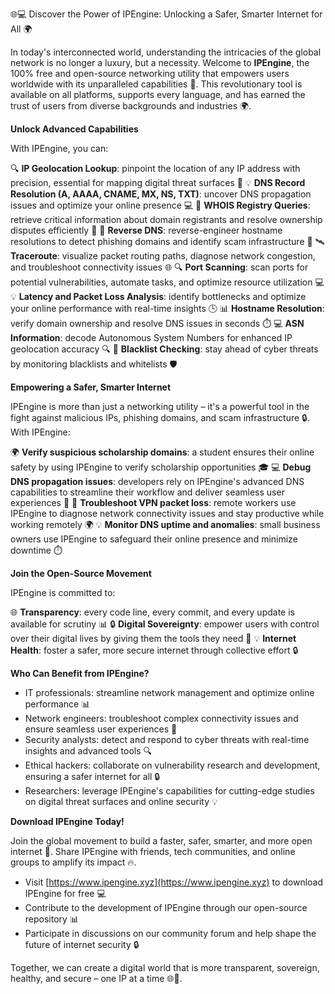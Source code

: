 🌐💻 Discover the Power of IPEngine: Unlocking a Safer, Smarter Internet for All 🌍

In today's interconnected world, understanding the intricacies of the global network is no longer a luxury, but a necessity. Welcome to **IPEngine**, the 100% free and open-source networking utility that empowers users worldwide with its unparalleled capabilities 🚀. This revolutionary tool is available on all platforms, supports every language, and has earned the trust of users from diverse backgrounds and industries 🌍.

**Unlock Advanced Capabilities**

With IPEngine, you can:

🔍 **IP Geolocation Lookup**: pinpoint the location of any IP address with precision, essential for mapping digital threat surfaces 📍
💡 **DNS Record Resolution (A, AAAA, CNAME, MX, NS, TXT)**: uncover DNS propagation issues and optimize your online presence 💻
💸 **WHOIS Registry Queries**: retrieve critical information about domain registrants and resolve ownership disputes efficiently 🔑
📡 **Reverse DNS**: reverse-engineer hostname resolutions to detect phishing domains and identify scam infrastructure 🚨
🛰️ **Traceroute**: visualize packet routing paths, diagnose network congestion, and troubleshoot connectivity issues 🌐
🔍 **Port Scanning**: scan ports for potential vulnerabilities, automate tasks, and optimize resource utilization 💻
💡 **Latency and Packet Loss Analysis**: identify bottlenecks and optimize your online performance with real-time insights 🕒
📊 **Hostname Resolution**: verify domain ownership and resolve DNS issues in seconds ⏱️
💻 **ASN Information**: decode Autonomous System Numbers for enhanced IP geolocation accuracy 🔍
🚫 **Blacklist Checking**: stay ahead of cyber threats by monitoring blacklists and whitelists 🛡️

**Empowering a Safer, Smarter Internet**

IPEngine is more than just a networking utility – it's a powerful tool in the fight against malicious IPs, phishing domains, and scam infrastructure 🔒. With IPEngine:

🌍 **Verify suspicious scholarship domains**: a student ensures their online safety by using IPEngine to verify scholarship opportunities 🎓
💻 **Debug DNS propagation issues**: developers rely on IPEngine's advanced DNS capabilities to streamline their workflow and deliver seamless user experiences 💸
🚀 **Troubleshoot VPN packet loss**: remote workers use IPEngine to diagnose network connectivity issues and stay productive while working remotely 🌍
💡 **Monitor DNS uptime and anomalies**: small business owners use IPEngine to safeguard their online presence and minimize downtime ⏱️

**Join the Open-Source Movement**

IPEngine is committed to:

🌐 **Transparency**: every code line, every commit, and every update is available for scrutiny 📊
🔒 **Digital Sovereignty**: empower users with control over their digital lives by giving them the tools they need 💪
💡 **Internet Health**: foster a safer, more secure internet through collective effort 🔒

**Who Can Benefit from IPEngine?**

* IT professionals: streamline network management and optimize online performance 📊
* Network engineers: troubleshoot complex connectivity issues and ensure seamless user experiences 🚀
* Security analysts: detect and respond to cyber threats with real-time insights and advanced tools 🔍
* Ethical hackers: collaborate on vulnerability research and development, ensuring a safer internet for all 🔒
* Researchers: leverage IPEngine's capabilities for cutting-edge studies on digital threat surfaces and online security 💡

**Download IPEngine Today!**

Join the global movement to build a faster, safer, smarter, and more open internet 🚀. Share IPEngine with friends, tech communities, and online groups to amplify its impact 🔥.

* Visit [https://www.ipengine.xyz](https://www.ipengine.xyz) to download IPEngine for free 💻
* Contribute to the development of IPEngine through our open-source repository 📊
* Participate in discussions on our community forum and help shape the future of internet security 🔒

Together, we can create a digital world that is more transparent, sovereign, healthy, and secure – one IP at a time 🌐💖.